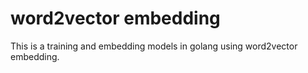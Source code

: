 # word2vector embedding

This is a training and embedding models in golang using word2vector embedding. 